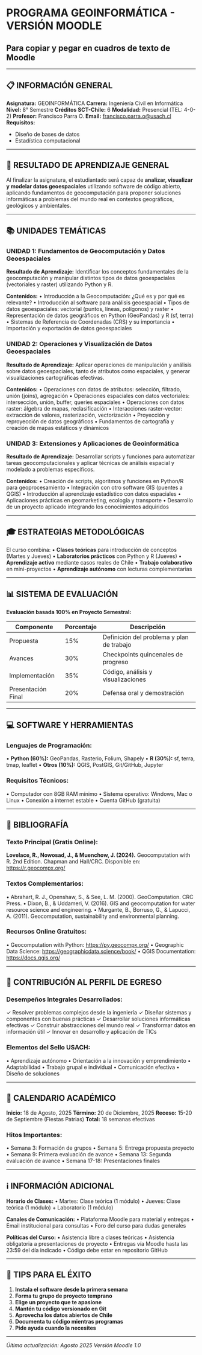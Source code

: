 # PROGRAMA GEOINFORMÁTICA - VERSIÓN MOODLE
## Para copiar y pegar en cuadros de texto de Moodle

---

## 📋 INFORMACIÓN GENERAL

**Asignatura:** GEOINFORMÁTICA
**Carrera:** Ingeniería Civil en Informática
**Nivel:** 8° Semestre
**Créditos SCT-Chile:** 6
**Modalidad:** Presencial (TEL: 4-0-2)
**Profesor:** Francisco Parra O.
**Email:** francisco.parra.o@usach.cl
**Requisitos:** 
- Diseño de bases de datos
- Estadística computacional

---

## 🎯 RESULTADO DE APRENDIZAJE GENERAL

Al finalizar la asignatura, el estudiantado será capaz de **analizar, visualizar y modelar datos geoespaciales** utilizando software de código abierto, aplicando fundamentos de geocomputación para proponer soluciones informáticas a problemas del mundo real en contextos geográficos, geológicos y ambientales.

---

## 📚 UNIDADES TEMÁTICAS

### UNIDAD 1: Fundamentos de Geocomputación y Datos Geoespaciales

**Resultado de Aprendizaje:**
Identificar los conceptos fundamentales de la geocomputación y manipular distintos tipos de datos geoespaciales (vectoriales y raster) utilizando Python y R.

**Contenidos:**
• Introducción a la Geocomputación: ¿Qué es y por qué es relevante?
• Introducción al software para análisis geoespacial
• Tipos de datos geoespaciales: vectorial (puntos, líneas, polígonos) y raster
• Representación de datos geográficos en Python (GeoPandas) y R (sf, terra)
• Sistemas de Referencia de Coordenadas (CRS) y su importancia
• Importación y exportación de datos geoespaciales

### UNIDAD 2: Operaciones y Visualización de Datos Geoespaciales

**Resultado de Aprendizaje:**
Aplicar operaciones de manipulación y análisis sobre datos geoespaciales, tanto de atributos como espaciales, y generar visualizaciones cartográficas efectivas.

**Contenidos:**
• Operaciones con datos de atributos: selección, filtrado, unión (joins), agregación
• Operaciones espaciales con datos vectoriales: intersección, unión, buffer, queries espaciales
• Operaciones con datos raster: álgebra de mapas, reclasificación
• Interacciones raster-vector: extracción de valores, rasterización, vectorización
• Proyección y reproyección de datos geográficos
• Fundamentos de cartografía y creación de mapas estáticos y dinámicos

### UNIDAD 3: Extensiones y Aplicaciones de Geoinformática

**Resultado de Aprendizaje:**
Desarrollar scripts y funciones para automatizar tareas geocomputacionales y aplicar técnicas de análisis espacial y modelado a problemas específicos.

**Contenidos:**
• Creación de scripts, algoritmos y funciones en Python/R para geoprocesamiento
• Integración con otro software GIS (puentes a QGIS)
• Introducción al aprendizaje estadístico con datos espaciales
• Aplicaciones prácticas en geomarketing, ecología y transporte
• Desarrollo de un proyecto aplicado integrando los conocimientos adquiridos

---

## 🎓 ESTRATEGIAS METODOLÓGICAS

El curso combina:
• **Clases teóricas** para introducción de conceptos (Martes y Jueves)
• **Laboratorios prácticos** con Python y R (Jueves)
• **Aprendizaje activo** mediante casos reales de Chile
• **Trabajo colaborativo** en mini-proyectos
• **Aprendizaje autónomo** con lecturas complementarias

---

## 📊 SISTEMA DE EVALUACIÓN

**Evaluación basada 100% en Proyecto Semestral:**

| Componente | Porcentaje | Descripción |
|------------|------------|-------------|
| Propuesta | 15% | Definición del problema y plan de trabajo |
| Avances | 30% | Checkpoints quincenales de progreso |
| Implementación | 35% | Código, análisis y visualizaciones |
| Presentación Final | 20% | Defensa oral y demostración |

---

## 💻 SOFTWARE Y HERRAMIENTAS

### Lenguajes de Programación:
• **Python (60%):** GeoPandas, Rasterio, Folium, Shapely
• **R (30%):** sf, terra, tmap, leaflet
• **Otros (10%):** QGIS, PostGIS, Git/GitHub, Jupyter

### Requisitos Técnicos:
• Computador con 8GB RAM mínimo
• Sistema operativo: Windows, Mac o Linux
• Conexión a internet estable
• Cuenta GitHub (gratuita)

---

## 📖 BIBLIOGRAFÍA

### Texto Principal (Gratis Online):
**Lovelace, R., Nowosad, J., & Muenchow, J. (2024).** 
Geocomputation with R. 2nd Edition. Chapman and Hall/CRC.
Disponible en: https://r.geocompx.org/

### Textos Complementarios:
• Abrahart, R. J., Openshaw, S., & See, L. M. (2000). GeoComputation. CRC Press.
• Dixon, B., & Uddameri, V. (2016). GIS and geocomputation for water resource science and engineering.
• Murgante, B., Borruso, G., & Lapucci, A. (2011). Geocomputation, sustainability and environmental planning.

### Recursos Online Gratuitos:
• Geocomputation with Python: https://py.geocompx.org/
• Geographic Data Science: https://geographicdata.science/book/
• QGIS Documentation: https://docs.qgis.org/

---

## 🎯 CONTRIBUCIÓN AL PERFIL DE EGRESO

### Desempeños Integrales Desarrollados:
✓ Resolver problemas complejos desde la ingeniería
✓ Diseñar sistemas y componentes con buenas prácticas
✓ Desarrollar soluciones informáticas efectivas
✓ Construir abstracciones del mundo real
✓ Transformar datos en información útil
✓ Innovar en desarrollo y aplicación de TICs

### Elementos del Sello USACH:
• Aprendizaje autónomo
• Orientación a la innovación y emprendimiento
• Adaptabilidad
• Trabajo grupal e individual
• Comunicación efectiva
• Diseño de soluciones

---

## 📅 CALENDARIO ACADÉMICO

**Inicio:** 18 de Agosto, 2025
**Término:** 20 de Diciembre, 2025
**Receso:** 15-20 de Septiembre (Fiestas Patrias)
**Total:** 18 semanas efectivas

### Hitos Importantes:
• Semana 3: Formación de grupos
• Semana 5: Entrega propuesta proyecto
• Semana 9: Primera evaluación de avance
• Semana 13: Segunda evaluación de avance
• Semana 17-18: Presentaciones finales

---

## ℹ️ INFORMACIÓN ADICIONAL

**Horario de Clases:**
• Martes: Clase teórica (1 módulo)
• Jueves: Clase teórica (1 módulo) + Laboratorio (1 módulo)

**Canales de Comunicación:**
• Plataforma Moodle para material y entregas
• Email institucional para consultas
• Foro del curso para dudas generales

**Políticas del Curso:**
• Asistencia libre a clases teóricas
• Asistencia obligatoria a presentaciones de proyecto
• Entregas vía Moodle hasta las 23:59 del día indicado
• Código debe estar en repositorio GitHub

---

## 🚀 TIPS PARA EL ÉXITO

1. **Instala el software desde la primera semana**
2. **Forma tu grupo de proyecto temprano**
3. **Elige un proyecto que te apasione**
4. **Mantén tu código versionado en Git**
5. **Aprovecha los datos abiertos de Chile**
6. **Documenta tu código mientras programas**
7. **Pide ayuda cuando la necesites**

---

*Última actualización: Agosto 2025*
*Versión Moodle 1.0*